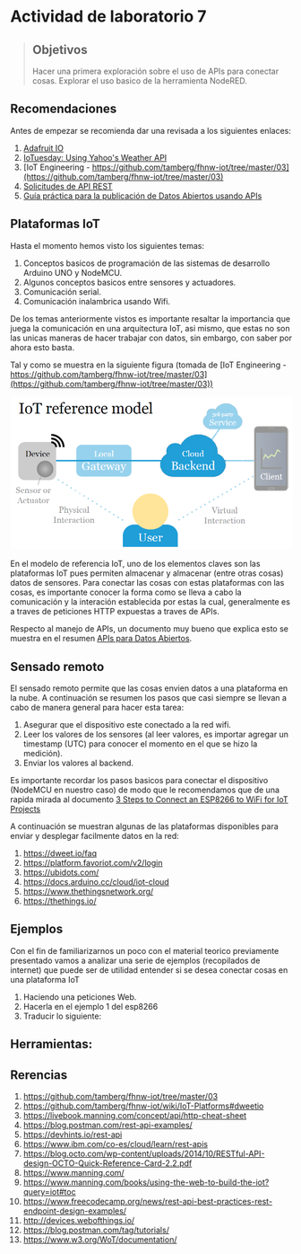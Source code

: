 # Actividad de laboratorio 7

> ## Objetivos
> Hacer una primera exploración sobre el uso de APIs para conectar cosas.
> Explorar el uso basico de la herramienta NodeRED.

## Recomendaciones

Antes de empezar se recomienda dar una revisada a los siguientes enlaces:
1. [Adafruit IO](https://learn.adafruit.com/adafruit-io/rest-api)
2. [IoTuesday: Using Yahoo's Weather API](https://www.sparkfun.com/news/2379)
3. [IoT Engineering - https://github.com/tamberg/fhnw-iot/tree/master/03](https://github.com/tamberg/fhnw-iot/tree/master/03)
4. [Solicitudes de API REST](https://github.com/UdeA-IoT/actividad-6#solicitudes-de-api-rest)
5. [Guía práctica para la publicación de Datos Abiertos usando APIs](https://datos.gob.es/es/documentacion/guia-practica-para-la-publicacion-de-datos-abiertos-usando-apis)

## Plataformas IoT

Hasta el momento hemos visto los siguientes temas:
1. Conceptos basicos de programación de las sistemas de desarrollo Arduino UNO y NodeMCU.
2. Algunos conceptos basicos entre sensores y actuadores.
3. Comunicación serial.
4. Comunicación inalambrica usando Wifi.

De los temas anteriormente vistos es importante resaltar la importancia que juega la comunicación en una arquitectura IoT, asi mismo, que estas no son las unicas maneras de hacer trabajar con datos, sin embargo, con saber por ahora esto basta.

Tal y como se muestra en la siguiente figura (tomada de [IoT Engineering - https://github.com/tamberg/fhnw-iot/tree/master/03](https://github.com/tamberg/fhnw-iot/tree/master/03))

![IoT-reference-model](Iot-reference-model.png)

En el modelo de referencia IoT, uno de los elementos claves son las plataformas IoT pues permiten almacenar y almacenar (entre otras cosas) datos de sensores. Para conectar las cosas con estas plataformas con las cosas, es importante conocer la forma como se lleva a cabo la comunicación y la interación establecida por estas la cual, generalmente es a traves de peticiones HTTP expuestas a traves de APIs. 

Respecto al manejo de APIs, un documento muy bueno que explica esto se muestra en el resumen [APIs
para Datos Abiertos](references/cheatsheet_api.pdf).

## Sensado remoto

El sensado remoto permite que las cosas envien datos a una plataforma en la nube. A continuación se resumen los pasos que casi siempre se llevan a cabo de manera general para hacer esta tarea:
1. Asegurar que el dispositivo este conectado a la red wifi.
2. Leer los valores de los sensores (al leer valores, es importar agregar un timestamp (UTC) para conocer el momento en el que se hizo la medición).
3. Enviar los valores al backend.

Es importante recordar los pasos basicos para conectar el dispositivo (NodeMCU en nuestro caso) de modo que le recomendamos que de una rapida mirada al documento [3 Steps to Connect an ESP8266 to WiFi for IoT Projects](https://www.learnrobotics.org/blog/connect-esp8266-wifi/)

A continuación se muestran algunas de las plataformas disponibles para enviar y desplegar facilmente datos en la red:
1. https://dweet.io/faq
2. https://platform.favoriot.com/v2/login
3. https://ubidots.com/
4. https://docs.arduino.cc/cloud/iot-cloud
5. https://www.thethingsnetwork.org/
6. https://thethings.io/

## Ejemplos

Con el fin de familiarizarnos un poco con el material teorico previamente presentado vamos a analizar una serie de ejemplos (recopilados de internet) que puede ser de utilidad entender si se desea conectar cosas en una plataforma IoT

1. Haciendo una peticiones Web.
2. Hacerla en el ejemplo 1 del esp8266
3. Traducir lo siguiente:

<!---


Nota: Para la escrutyra del documento sustraer la información basica adaptando lo que se hace cuando se adapta algo usando el arduino cloud iot.

IoT platforms
IoT platforms enable storing/displaying sensor data.
There are many examples, we start with these two:
Dweet.io stores name/value pairs in JSON format.
ThingSpeak stores sensor data and displays graphs.
Both receive data through HTTP POST requests.

Dweet.io
Dweet.io stores name/value pairs in JSON format.
Host: dweet.io
Port: 443
POST /dweet/for/THING_NAME?name=value
POST /dweet/for/THING_NAME?x=23&y=42&t=…
GET /get/dweets/for/THING_NAME
See Wiki for Dweet.io cURL examples. 22

https://github.com/tamberg/fhnw-iot/wiki/IoT-Platforms#dweetio

Hacer una tabla del api del ultimo enlace.

4. Hacer el siguiente ejemplo:


Hands-on, 15': Dweet.io
Dweet.io works without an account, data is public.
Use your ESP8266 MAC address as THING_NAME.
On the ESP8266, read the analog pin A0, then POST
its value to /dweet/for/THING_NAME?a0=value
Use cURL or your browser to read stored data from
https://dweet.io/get/dweets/for/THING_NAME

5. Obtener la MAC del ESP82666

6. Leer A0 del esp8266
Fase 1: 

// Libraries
#include "DHT.h"


void setup() {

  // Start Serial  
  Serial.begin(115200); 
 
  // Init DHT 
  dht.begin();
}

void loop() {

  // Reading temperature and humidity
  

  // Display data
  Serial.print("Humidity: "); 
  Serial.print(h);
  Serial.print(" %\t");
  Serial.print("Temperature: "); 
  Serial.print(t);
  Serial.println(" *C ");
  
   // Wait a few seconds between measurements.
  delay(2000);

}

Fase 2

https://github.com/openhomeautomation/iot-esp8266/blob/master/cloud_data_logger/cloud_data_logger/cloud_data_logger.ino

/***************************************************
Written by Marco Schwartz for Open Home Automation.
BSD license, all text above must be included in any redistribution
Based on the original sketches supplied with the ESP8266/Arduino
implementation written by Ivan Grokhotkov
****************************************************/

// Libraries
#include <ESP8266WiFi.h>
#include "DHT.h"

// WiFi parameters
const char* ssid = "wifi-name";
const char* password = "wifi-pass";

// Pin
#define DHTPIN 5

// Use DHT11 sensor
#define DHTTYPE DHT11

// Initialize DHT sensor
DHT dht(DHTPIN, DHTTYPE, 15);

// Host
const char* host = "dweet.io";

void setup() {

  // Start Serial
  Serial.begin(115200);
  delay(10);

  // Init DHT
  dht.begin();

  // We start by connecting to a WiFi network
  Serial.println();
  Serial.println();
  Serial.print("Connecting to ");
  Serial.println(ssid);
  WiFi.begin(ssid, password);
  while (WiFi.status() != WL_CONNECTED) {
    delay(500);
    Serial.print(".");
  }

  Serial.println("");
  Serial.println("WiFi connected");
  Serial.println("IP address: ");
  Serial.println(WiFi.localIP());
}

void loop() {

  Serial.print("Connecting to ");
  Serial.println(host);

  // Use WiFiClient class to create TCP connections
  WiFiClient client;
  const int httpPort = 80;
  if (!client.connect(host, httpPort)) {
    Serial.println("connection failed");
    return;
  }

  // Reading temperature and humidity
  int h = dht.readHumidity();
  // Read temperature as Celsius
  int t = dht.readTemperature();

  // This will send the request to the server
  client.print(String("GET /dweet/for/myesp8266?temperature=") + String(t) + "&humidity=" + String(h) + " HTTP/1.1\r\n" +
               "Host: " + host + "\r\n" +
               "Connection: close\r\n\r\n");
  delay(10);

  // Read all the lines of the reply from server and print them to Serial
  while(client.available()){
    String line = client.readStringUntil('\r');
    Serial.print(line);
  }

  Serial.println();
  Serial.println("closing connection");

  // Repeat every 10 seconds
  delay(10000);

}

https://dweet.io/follow/node001


6. Leer A0 del esp8266, conectarse a la web y mandar el resultado deet..




Resumen del proceso con: https://www.learnrobotics.org/blog/how-to-use-dweet-io-with-wemos-d1-mini-arduino-tutorial/
https://www.learnrobotics.org/blog/four-steps-to-writing-an-arduino-program/
https://www.learnrobotics.org/
https://www.learnrobotics.org/blog/arduino-data-logger-csv/ (adaptar)
https://www.learnrobotics.org/blog/manufacture-a-pcb/


https://www.learnrobotics.org/blog/connect-esp8266-wifi/
https://www.learnrobotics.org/blog/iot-switch-control-any-device/
https://www.learnrobotics.org/blog/arduino-uno-alternatives-wifi/
https://www.learnrobotics.org/blog/connect-arduino-to-ifttt-for-iot-projects/
https://www.learnrobotics.org/blog/create-a-database-for-iot-using-dweet-io-tutorial/
https://www.learnrobotics.org/blog/internet-of-things-courses-online/



Adaptar a la freeboard... (Internet of things with esp8266)

Poner la actividad con dos plataformas web...



Adaptar el ejemplo con nodered
1. De prender y apagar un led.
2. Adaptar el mismo ejemplo tomado del libro de (Internet of things with esp8266) donde se usa el arest

Hablar sobre los tiempos en los que se toman datos: Network Time Protocol (Diapositivas de https://github.com/tamberg/fhnw-iot)


https://www.home-assistant.io/integrations/dweet/

Basarnos en: https://e-radionica.com/en/blog/dweet-io-croduino-nova/


Ver ademas: https://dweet.io/get/dweets/for/node001

https://dweet.io/get/dweets/for/node001?value

Como acceder

Ver los hadous:https://github.com/tamberg/fhnw-iot-work-03/blob/master/README.md

Ver:
1. https://www.learnrobotics.org/blog/how-to-use-dweet-io-with-wemos-d1-mini-arduino-tutorial/
2. https://synergygallery.renesas.com/media/products/76/178/en-US/Dweet_Library_Users_Guide.pdf
3. https://ria.utn.edu.ar/bitstream/handle/20.500.12272/4575/Proyecto%20Final%20-%20Filgueira%20Javier.pdf?sequence=1&isAllowed=y
4. https://www.learnrobotics.org/blog/how-to-fetch-data-from-dweet-io-using-python-tutorial/
5. https://create.arduino.cc/projecthub/Rjuarez7/arduino-yun-iot-for-home-monitoring-using-dweet-io-b95009
6. https://create.arduino.cc/projecthub/search?q=dweet
7. https://create.arduino.cc/projecthub/carmelito/plant-monitoring-system-using-aws-iot-6cb054?ref=search&ref_id=dweet&offset=1

https://www.learnrobotics.org/blog/connect-arduino-to-ifttt-for-iot-projects/

-->

## Herramientas:






## Rerencias

1. https://github.com/tamberg/fhnw-iot/tree/master/03
2. https://github.com/tamberg/fhnw-iot/wiki/IoT-Platforms#dweetio
3. https://livebook.manning.com/concept/api/http-cheat-sheet
4. https://blog.postman.com/rest-api-examples/
5. https://devhints.io/rest-api
6. https://www.ibm.com/co-es/cloud/learn/rest-apis
7. https://blog.octo.com/wp-content/uploads/2014/10/RESTful-API-design-OCTO-Quick-Reference-Card-2.2.pdf
8. https://www.manning.com/
9. https://www.manning.com/books/using-the-web-to-build-the-iot?query=iot#toc
10. https://www.freecodecamp.org/news/rest-api-best-practices-rest-endpoint-design-examples/
11. http://devices.webofthings.io/
12. https://blog.postman.com/tag/tutorials/
13. https://www.w3.org/WoT/documentation/
